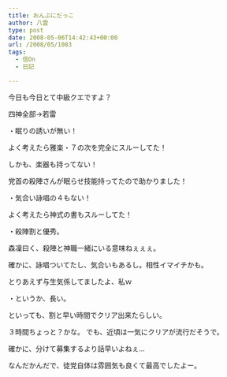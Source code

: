 ```yaml
---
title: おんぶにだっこ
author: 八雲
type: post
date: 2008-05-06T14:42:43+00:00
url: /2008/05/1083
tags:
  - 信On
  - 日記

---
```

今日も今日とて中級クエですよ？

四神全部→若雷
  
・眠りの誘いが無い！
  
よく考えたら雅楽・７の次を完全にスルーしてた！
  
しかも、楽器も持ってない！
  
党首の殺陣さんが眠らせ技能持ってたので助かりました！

・気合い詠唱の４もない！
  
よく考えたら神式の書もスルーしてた！

・殺陣割と優秀。
   
森凜曰く、殺陣と神職一緒にいる意味ねぇぇぇ。
  
確かに、詠唱ついてたし、気合いもあるし。相性イマイチかも。
  
とりあえず与生気係してましたよ、私ｗ

・というか、長い。
  
といっても、割と早い時間でクリア出来たらしい。
  
３時間ちょっと？かな。 でも、近頃は一気にクリアが流行だそうで。
  
確かに、分けて募集するより話早いよねぇ…

なんだかんだで、徒党自体は雰囲気も良くて最高でしたよー。
